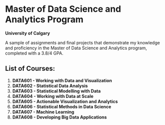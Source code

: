<div style="text-align: left;">

# Master of Data Science and Analytics Program

**University of Calgary**

A sample of assignments and final projects that demonstrate my knowledge and proficiency in the Master of Data Science and Analytics program, completed with a 3.8/4 GPA.

## List of Courses:

1. **DATA601 - Working with Data and Visualization**
2. **DATA602 - Statistical Data Analysis**
3. **DATA603 - Statistical Modelling with Data**
4. **DATA604 - Working with Data at Scale**
5. **DATA605 - Actionable Visualization and Analytics**
6. **DATA606 - Statistical Methods in Data Science**
7. **DATA607 - Machine Learning**
8. **DATA608 - Developing Big Data Applications**


</div>
